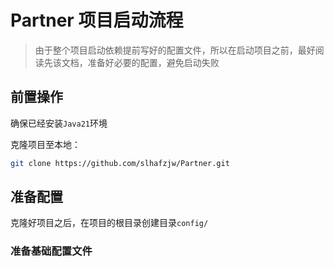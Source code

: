 # Partner 项目启动流程

> 由于整个项目启动依赖提前写好的配置文件，所以在启动项目之前，最好阅读先该文档，准备好必要的配置，避免启动失败

## 前置操作

确保已经安装`Java21`环境

克隆项目至本地：
```bash
git clone https://github.com/slhafzjw/Partner.git
```

## 准备配置
克隆好项目之后，在项目的根目录创建目录`config/`
### 准备基础配置文件


